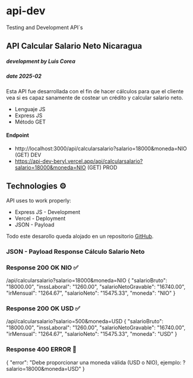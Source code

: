 # api-dev
Testing and Development API´s


## API Calcular Salario Neto Nicaragua
##### development by Luis Corea
##### date  2025-02

Esta API fue desarrollada con el fin de hacer cálculos para que el cliente vea si es capaz sanamente de costear un crédito y calcular salario neto.

- Lenguaje JS
- Express JS
- Método GET

#### Endpoint
- http://localhost:3000/api/calcularsalario?salario=18000&moneda=NIO  (GET) DEV
- https://api-dev-beryl.vercel.app/api/calcularsalario?salario=18000&moneda=NIO  (GET) PROD
## Technologies ⚙️

API uses to work properly:

- Express JS - Development
- Vercel - Deployment
- JSON - Payload

Todo este desarollo queda alojado en un repositorio [GitHub](https://github.com/DevLuisCorea/api-dev).


### JSON - Payload Response Cálculo Salario Neto 
### Response 200 OK NIO ✅
/api/calcularsalario?salario=18000&moneda=NIO
{
  "salarioBruto": "18000.00",
  "inssLaboral": "1260.00",
  "salarioNetoGravable": "16740.00",
  "irMensual": "1264.67",
  "salarioNeto": "15475.33",
  "moneda": "NIO"
}
### Response 200 OK USD ✅
/api/calcularsalario?salario=500&moneda=USD
{
    "salarioBruto": "18000.00",
    "inssLaboral": "1260.00",
    "salarioNetoGravable": "16740.00",
    "irMensual": "1264.67",
    "salarioNeto": "15475.33",
    "moneda": "USD"
}

### Response 400 ERROR 🚩
{
    "error": "Debe proporcionar una moneda válida (USD o NIO), ejemplo: ?salario=18000&moneda=USD"
}

